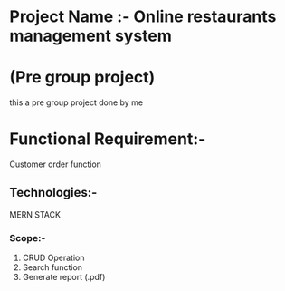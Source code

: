 # Project Name :- Online restaurants management system
# (Pre group project)
this a pre group project done by me

# Functional Requirement:- 

Customer order function

## Technologies:- 
MERN STACK

### Scope:- 

1. CRUD Operation
2. Search function
3. Generate report (.pdf)
